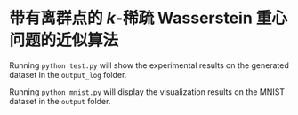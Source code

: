 # 带有离群点的 $k$-稀疏 Wasserstein 重心问题的近似算法

Running `python test.py` will show the experimental results on the generated dataset in the `output_log` folder.

Running `python mnist.py` will display the visualization results on the MNIST dataset in the `output` folder.

